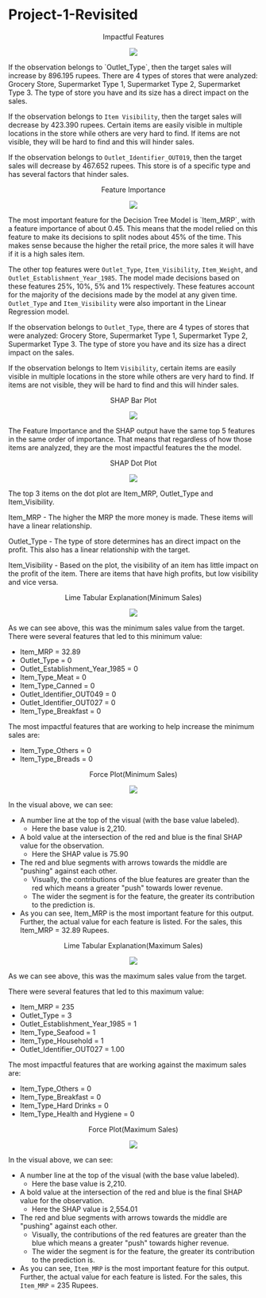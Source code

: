 # Project-1-Revisited

<p align = "center"> 
Impactful Features
</p>

<p align = "center"> 
<img src = "https://github.com/jaytrey777/Project-1-Revisited/blob/main/Images/Lin_Reg_3_Largest_Coefficients.png">
</p>
<p>
If the observation belongs to `Outlet_Type`, then the target sales will increase by 896.195 rupees. There are 4 types of stores that were analyzed: Grocery Store, Supermarket Type 1, Supermarket Type 2, Supermarket Type 3. The type of store you have and its size has a direct impact on the sales.

If the observation belongs to `Item Visibility`, then the target sales will decrease by 423.390 rupees. Certain items are easily visible in multiple locations in the store while others are very hard to find. If items are not visible, they will be hard to find and this will hinder sales.

If the observation belongs to `Outlet_Identifier_OUT019`, then the target sales will decrease by 467.652 rupees. This store is of a specific type and has several factors that hinder sales.
</p>


<p align = "center"> 
Feature Importance
</p>

<p align = "center"> 
<img src = "https://github.com/jaytrey777/Project-1-Revisited/blob/main/Images/Dec_Tree_5_Most_Important_Features.png">
</p>
<p>
The most important feature for the Decision Tree Model is `Item_MRP`, with a feature importance of about 0.45. This means that the model relied on this feature to make its decisions to split nodes about 45% of the time. This makes sense because the higher the retail price, the more sales it will have if it is a high sales item.  

The other top features were `Outlet_Type`, `Item_Visibility`, `Item_Weight`, and `Outlet_Establishment_Year_1985`. The model made decisions based on these features 25%, 10%, 5% and 1% respectively. These features account for the majority of the decisions made by the model at any given time. `Outlet_Type` and `Item_Visibility` were also important in the Linear Regression model.

If the observation belongs to `Outlet_Type`, there are 4 types of stores that were analyzed: Grocery Store, Supermarket Type 1, Supermarket Type 2, Supermarket Type 3. The type of store you have and its size has a direct impact on the sales.

If the observation belongs to Item `Visibility`, certain items are easily visible in multiple locations in the store while others are very hard to find. If items are not visible, they will be hard to find and this will hinder sales.
</p>


<p align = "center"> 
SHAP Bar Plot
</p>

<p align = "center"> 
<img src = "https://github.com/jaytrey777/Project-1-Revisited/blob/main/Images/Dec_Tree_SHAP_Bar_Plot.png">
</p>

The Feature Importance and the SHAP output have the same top 5 features in the same order of importance. That means that regardless of how those items are analyzed, they are the most impactful features the the model.


<p align = "center"> 
SHAP Dot Plot
</p>

<p align = "center"> 
<img src = "https://github.com/jaytrey777/Project-1-Revisited/blob/main/Images/Dec_Tree_SHAP_Dot_Plot.png">
</p>

The top 3 items on the dot plot are Item_MRP, Outlet_Type and Item_Visibility.
<p>
Item_MRP - The higher the MRP the more money is made. These items will have a linear relationship.
</p>
<p>
Outlet_Type - The type of store determines has an direct impact on the profit. This also has a linear relationship with the target.
</p>
<p>
Item_Visibility - Based on the plot, the visibility of an item has little impact on the profit of the item. There are items that have high profits, but low visibility and vice versa.
</p>


<p align = "center"> 
Lime Tabular Explanation(Minimum Sales)
</p>

<p align = "center"> 
<img src = "https://github.com/jaytrey777/Project-1-Revisited/blob/main/Images/LIME_Min_Sales.png">
</p>

As we can see above, this was the minimum sales value from the target. There were several features that led to this minimum value:

* Item_MRP = 32.89
* Outlet_Type = 0
* Outlet_Establishment_Year_1985 = 0
* Item_Type_Meat = 0
* Item_Type_Canned = 0
* Outlet_Identifier_OUT049 = 0
* Outlet_Identifier_OUT027 = 0
* Item_Type_Breakfast = 0

The most impactful features that are working to help increase the minimum sales are:

* Item_Type_Others = 0
* Item_Type_Breads = 0
</p>


<p align = "center"> 
Force Plot(Minimum Sales)
</p>

<p align = "center"> 
<img src = "https://github.com/jaytrey777/Project-1-Revisited/blob/main/Images/Force_Plot_Min_Sales.png">
</p>

In the visual above, we can see:

* A number line at the top of the visual (with the base value labeled).
  * Here the base value is 2,210.
* A bold value at the intersection of the red and blue is the final SHAP value for the observation.
  * Here the SHAP value is 75.90
* The red and blue segments with arrows towards the middle are "pushing" against each other.
  * Visually, the contributions of the blue features are greater than the red which means a greater "push" towards lower revenue.
  * The wider the segment is for the feature, the greater its contribution to the prediction is.
* As you can see, Item_MRP is the most important feature for this output. Further, the actual value for each feature is listed. For the sales, this Item_MRP = 32.89 Rupees.
</p>


<p align = "center"> 
Lime Tabular Explanation(Maximum Sales)
</p>

<p align = "center"> 
<img src = "https://github.com/jaytrey777/Project-1-Revisited/blob/main/Images/LIME_Max_Sales.png">
</p>

As we can see above, this was the maximum sales value from the target.

There were several features that led to this maximum value:
- Item_MRP = 235
- Outlet_Type = 3
- Outlet_Establishment_Year_1985 = 1
- Item_Type_Seafood = 1
- Item_Type_Household = 1
- Outlet_Identifier_OUT027 = 1.00

The most impactful features that are working against the maximum sales are:
- Item_Type_Others = 0
- Item_Type_Breakfast = 0
- Item_Type_Hard Drinks = 0
- Item_Type_Health and Hygiene = 0
</p>


<p align = "center"> 
Force Plot(Maximum Sales)
</p>

<p align = "center"> 
<img src = "https://github.com/jaytrey777/Project-1-Revisited/blob/main/Images/Force_Plot_Max_Sales.png">
</p>

In the visual above, we can see:

- A number line at the top of the visual (with the base value labeled).
  - Here the base value is 2,210.
- A bold value at the intersection of the red and blue is the final SHAP value for the observation.
  - Here the SHAP value is 2,554.01
- The red and blue segments with arrows towards the middle are "pushing" against each other.
  - Visually, the contributions of the red features are greater than the blue which means a greater "push" towards higher revenue.
  - The wider the segment is for the feature, the greater its contribution to the prediction is.
- As you can see, `Item_MRP` is the most important feature for this output. Further, the actual value for each feature is listed. For the sales, this `Item_MRP` = 235 Rupees.
</p>
